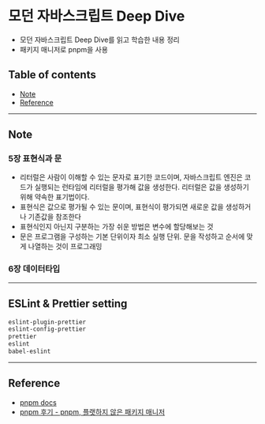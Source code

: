 # 모던 자바스크립트 Deep Dive

- 모던 자바스크립트 Deep Dive를 읽고 학습한 내용 정리
- 패키지 매니저로 pnpm을 사용


## Table of contents
- [Note](#Note)
- [Reference](#Reference)


---

## Note

### 5장 표현식과 문
- 리터럴은 사람이 이해할 수 있는 문자로 표기한 코드이며, 자바스크립트 엔진은 코드가 실행되는 런타임에 리터럴을 평가해 값을 생성한다. 리터럴은 값을 생성하기 위해 약속한 표기법이다.
- 표현식은 값으로 평가될 수 있는 문이며, 표현식이 평가되면 새로운 값을 생성하거나 기존값을 참조한다
- 표현식인지 아닌지 구분하는 가장 쉬운 방법은 변수에 할당해보는 것
- 문은 프로그램을 구성하는 기본 단위이자 최소 실행 단위. 문을 작성하고 순서에 맞게 나열하는 것이 프로그래밍

### 6장 데이터타입




---

## ESLint & Prettier setting

```bash
eslint-plugin-prettier
eslint-config-prettier
prettier
eslint
babel-eslint
```

---

## Reference

- [pnpm docs](https://pnpm.io/ko/motivation)
- [pnpm 후기 - pnpm, 플랫하지 않은 패키지 매니저](https://imch.dev/posts/pnpm-a-manager-what-is-not-flat/)
